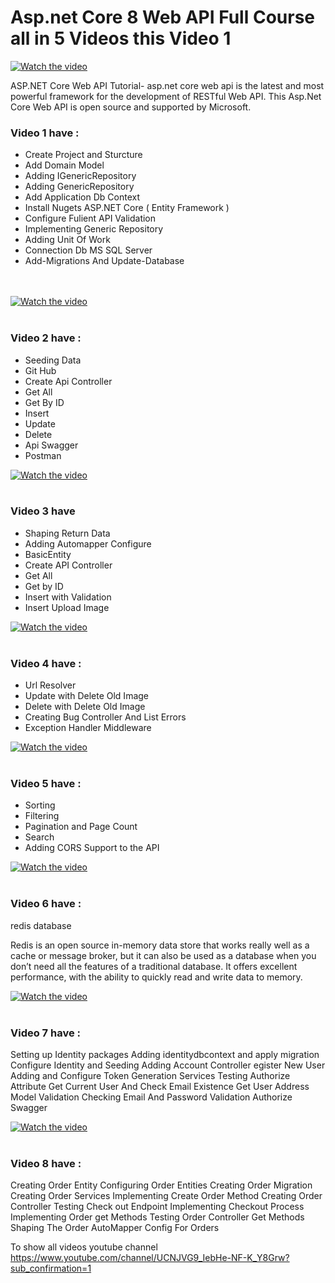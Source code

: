 # Asp.net Core 8 Web API Full Course all in 5 Videos this Video 1 

[![Watch the video](https://img.youtube.com/vi/UqegTYn2aKE/0.jpg)](https://youtu.be/UqegTYn2aKE)

ASP.NET Core Web API Tutorial- asp.net core web api is the latest and most powerful framework for the development of RESTful Web API. This Asp.Net Core Web API is open source and supported by Microsoft. 
### Video 1 have :
 - Create Project and Sturcture <br />
 - Add Domain Model <br />
 - Adding IGenericRepository <br />
 - Adding GenericRepository <br />
 - Add Application Db Context  <br />
 - Install Nugets ASP.NET Core ( Entity Framework ) <br />
 - Configure Fulient API Validation  <br />
 - Implementing Generic Repository <br />
 - Adding Unit Of Work  <br />
 - Connection Db MS SQL Server <br />
 - Add-Migrations And Update-Database <br />
<br /><br />

[![Watch the video](https://img.youtube.com/vi/B015VD4vBts/0.jpg)](https://youtu.be/B015VD4vBts)
<br /><br />
### Video 2 have :
- Seeding Data  <br />
- Git Hub <br />
- Create Api Controller  <br />
- Get All <br />
- Get By ID <br />
- Insert <br />
- Update <br />
- Delete <br />
- Api Swagger <br />
- Postman <br />

[![Watch the video](https://img.youtube.com/vi/LSrVodbZW2I/0.jpg)](https://youtu.be/LSrVodbZW2I)
<br /><br />
### Video 3 have 
- Shaping Return Data  <br />
- Adding Automapper Configure <br />
- BasicEntity <br />
- Create API Controller  <br />
- Get All <br />
- Get by ID  <br />
- Insert with Validation  <br />
- Insert Upload Image <br />

[![Watch the video](https://img.youtube.com/vi/dqCiqQVD_qI/0.jpg)](https://youtu.be/dqCiqQVD_qI)
<br /><br />
### Video 4 have : 
- Url Resolver  <br />
- Update with Delete Old Image <br />
- Delete with Delete Old Image <br />
- Creating Bug Controller And List Errors  <br />
- Exception Handler Middleware <br />

[![Watch the video](https://img.youtube.com/vi/bQwQs81G_yU/0.jpg)](https://youtu.be/bQwQs81G_yU)
<br /><br />
### Video 5 have : 
- Sorting <br />
- Filtering  <br />
- Pagination and Page Count <br />
- Search <br />
- Adding CORS Support to the API <br />



[![Watch the video](https://img.youtube.com/vi/RmzlBSS3tDE/0.jpg)](https://youtu.be/RmzlBSS3tDE)
<br /><br />
### Video 6 have : 
redis database
 
Redis is an open source in-memory data store that works really well as a cache or message broker, but it can also be used as a database when you don’t need all the features of a traditional database. It offers excellent performance, with the ability to quickly read and write data to memory.


[![Watch the video](https://img.youtube.com/vi/wFmCBF2XTYw/0.jpg)](https://youtu.be/wFmCBF2XTYw)
<br /><br />
### Video 7 have : 
Setting up Identity packages
Adding identitydbcontext and apply migration
Configure Identity and Seeding 
Adding Account Controller
egister New User
Adding and Configure  Token Generation Services
Testing Authorize Attribute
Get Current User And Check Email Existence
Get User Address
Model Validation
Checking Email And Password Validation
Authorize Swagger



[![Watch the video](https://img.youtube.com/vi/nn3Psfc99Tg/0.jpg)](https://youtu.be/nn3Psfc99Tg)
<br /><br />
### Video 8 have : 
Creating Order Entity
Configuring Order Entities
Creating Order Migration
Creating Order Services
Implementing Create Order Method
Creating Order Controller
Testing Check out Endpoint
Implementing Checkout Process
Implementing Order get Methods
Testing Order Controller Get Methods
Shaping The Order 
AutoMapper Config For Orders

To show all videos youtube channel  <br />
https://www.youtube.com/channel/UCNJVG9_IebHe-NF-K_Y8Grw?sub_confirmation=1
